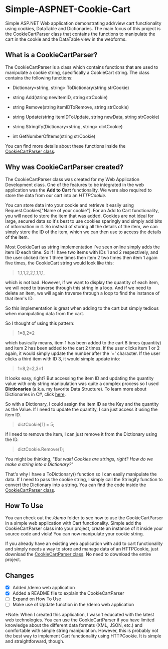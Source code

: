 # Simple-ASPNET-Cookie-Cart
Simple ASP.NET Web application demonstrating add/view cart functionality using cookies, DataTable and Dictionaries. The main focus of this project is the CookieCartParser class that contains the functions to manipulate the cart in the cookie and the DataTable view in the webforms.

## What is a CookieCartParser?
The CookieCartParser is a class which contains functions that are used to manipulate a cookie string, specifically a CookieCart string. The class contains the following functions:

- Dictionary<string, string> ToDictionary(string strCookie)

- string Add(string newItemID, string strCookie)

- string Remove(string itemIDToRemove, string strCookie)

- string Update(string itemIDToUpdate, string newData, string strCookie)

- string Stringify(Dictionary<string, string> dictCookie)

- int GetNumberOfItems(string strCookie)

You can find more details about these functions inside the [CookieCartParser class](./Add-To-Cart-v1/CookieCartParser.cs).


## Why was CookieCartParser created?
The CookieCartParser class was created for my Web Application Development class. One of the features to be integrated in the web application was the **Add to Cart** functionality. We were also required to store the data from our cart into an *HTTPCookie*.

You can store data into your cookie and retrieve it easily using Request.Cookies\["Name of your cookie"\]. For an Add to Cart functionality, you will need to store the item that was added. Cookies are not ideal for large, secured data so it's best to use cookies sparingly and simply add bits of information in it. So instead of storing all the details of the item, we can simply store the ID of the item, which we can then use to access the details of the item.

Most CookieCart as string implementation I've seen online simply adds the item ID each time. So if I have two items with IDs 1 and 2 respectively, and the user clicked item 1 three times then item 2 two times then item 1 again five times, the CookieCart string would look like this:

> 1,1,1,2,2,1,1,1,1,

which is not bad. However, if we want to display the quantity of each item, we will need to traverse through this string in a loop. And if we need to delete an item, we will again traverse through a loop to find the instance of that item's ID. 

So this implementation is great when adding to the cart but simply tedious when manipulating data from the cart.

So I thought of using this pattern:
> 1=8,2=2

which basically means, item 1 has been added to the cart 8 times (quantity) and item 2 has been added to the cart 2 times. If the user clicks item 1 or 2 again, it would simply update the number after the '=' character. If the user clicks a third item with ID 3, it would simple update into:
> 1=8,2=2,3=1

It looks easy, right? But accessing the item ID and updating the quantity value with only string manipulation was quite a complex process so I used **Dictionaries** (a.k.a. my favorite Data Structure). To learn more about Dictionaries in C#, click [here](https://docs.microsoft.com/en-us/dotnet/api/system.collections.generic.dictionary-2?redirectedfrom=MSDN&view=netframework-4.8).

So with a Dictionary, I could assign the item ID as the Key and the quantity as the Value. If I need to update the quantity, I can just access it using the item ID. 

> dictCookie[1] = 5;

If I need to remove the item, I can just remove it from the Dictionary using the ID. 

> dictCookie.Remove(1);

You might be thinking, "*But wait! Cookies are strings, right? How do we make a string into a Dictionary?*"

That's why I have a ToDictionary() function so I can easily manipulate the data. If I need to pass the cookie string, I simply call the Stringify function to convert the Dictionary into a string. You can find the code inside the [CookieCartParser class](./Add-To-Cart-v1/CookieCartParser.cs).

## How To Use

You can check out the */demo* folder to see how to use the CookieCartParser in a simple web application with Cart functionality.
Simple add the CookieCartParser class into your project, create an instance of it inside your source code and viola! You can now manipulate your cookie string.

If you already have an existing web application with add to cart functionality and simply needs a way to store and manage data of an HTTPCookie, just download the [CookieCartParser class](./Add-To-Cart-v1/CookieCartParser.cs). No need to download the entire project.

## Changes
- [x] Added /demo web application
- [x] Added a README file to explain the CookieCartParser
- [ ] Expand on How To Use
- [ ] Make use of Update function in the /demo web application

*Note: When I created this application, I wasn't educated with the latest web technologies. You can use the CookieCartParser if you have limited knowledge about the different data formats (XML, JSON, etc.) and comfortable with simple string manipulation. However, this is probably not the best way to implement Cart functionality using HTTPCookie. It is simple and straightforward, though.
